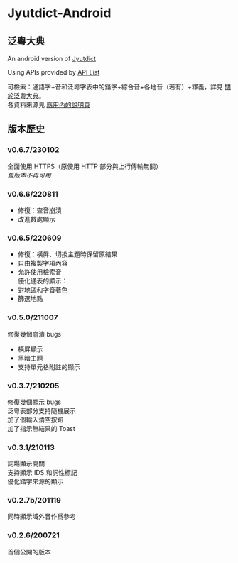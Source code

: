# Jyutdict-Android  
## 泛粵大典   
An android version of [Jyutdict](https://www.jyutdict.org)  
  
Using APIs provided by [API List](https://www.jyutdict.org/api/)  
  
可檢索：通語字+音和泛粵字表中的錔字+綜合音+各地音（若有）+釋義，詳見 [關於泛粵大典](https://www.jyutdict.org/about)。  
各資料來源見 [應用內的說明頁](https://github.com/JyutdictEB/Jyutdict-Android/blob/master/app/src/main/assets/info/info.html)  
  
## 版本歷史 ##  
### v0.6.7/230102  
全面使用 HTTPS（原使用 HTTP 部分與上行傳輸無關）  
*舊版本不再可用*  
  
### v0.6.6/220811  
+ 修復：查音崩潰  
+ 改進數處顯示  
  
### v0.6.5/220609  
+ 修復：橫屏、切換主題時保留原結果  
+ 自由複製字項內容  
+ 允許使用檢索音  
優化通表的顯示：  
+ 對地區和字音著色  
+ 篩選地點  
  
### v0.5.0/211007  
修復幾個崩潰 bugs  
+ 橫屏顯示  
+ 黑暗主題  
+ 支持單元格附註的顯示  
  
### v0.3.7/210205  
修復幾個顯示 bugs  
泛粵表部分支持隨機展示  
加了個輸入清空按鈕  
加了指示無結果的 Toast  
  
### v0.3.1/210113  
詞場顯示開關  
支持顯示 IDS 和詞性標記  
優化錔字來源的顯示  
  
### v0.2.7b/201119  
同時顯示域外音作爲參考  
  
### v0.2.6/200721  
首個公開的版本  